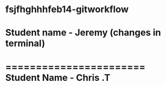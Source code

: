 fsjfhghhhfeb14-gitworkflow
=================

# Student name - Jeremy (changes in terminal)
=======================
Student Name - Chris .T
=======================
